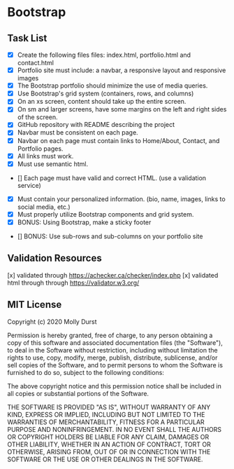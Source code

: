 # Bootstrap

## Task List
- [x] Create the following files files: index.html, portfolio.html and contact.html
- [x] Portfolio site must include: a navbar, a responsive layout and responsive images
- [x] The Bootstrap portfolio should minimize the use of media queries.
- [x] Use Bootstrap's grid system (containers, rows, and columns)
- [x] On an xs screen, content should take up the entire screen.
- [x] On sm and larger screens, have some margins on the left and right sides of the screen.
- [x] GitHub repository with README describing the project
- [x] Navbar must be consistent on each page.
- [x] Navbar on each page must contain links to Home/About, Contact, and Portfolio pages.
- [x] All links must work.
- [x] Must use semantic html.
- [] Each page must have valid and correct HTML. (use a validation service)
- [x] Must contain your personalized information. (bio, name, images, links to social media, etc.)
- [x] Must properly utilize Bootstrap components and grid system. 
- [x] BONUS: Using Bootstrap, make a sticky footer 
- [] BONUS: Use sub-rows and sub-columns on your portfolio site

## Validation Resources
[x] validated through https://achecker.ca/checker/index.php 
[x] validated html through  through https://validator.w3.org/

## MIT License

Copyright (c) 2020 Molly Durst

Permission is hereby granted, free of charge, to any person obtaining a copy
of this software and associated documentation files (the "Software"), to deal
in the Software without restriction, including without limitation the rights
to use, copy, modify, merge, publish, distribute, sublicense, and/or sell
copies of the Software, and to permit persons to whom the Software is
furnished to do so, subject to the following conditions:

The above copyright notice and this permission notice shall be included in all
copies or substantial portions of the Software.

THE SOFTWARE IS PROVIDED "AS IS", WITHOUT WARRANTY OF ANY KIND, EXPRESS OR
IMPLIED, INCLUDING BUT NOT LIMITED TO THE WARRANTIES OF MERCHANTABILITY,
FITNESS FOR A PARTICULAR PURPOSE AND NONINFRINGEMENT. IN NO EVENT SHALL THE
AUTHORS OR COPYRIGHT HOLDERS BE LIABLE FOR ANY CLAIM, DAMAGES OR OTHER
LIABILITY, WHETHER IN AN ACTION OF CONTRACT, TORT OR OTHERWISE, ARISING FROM,
OUT OF OR IN CONNECTION WITH THE SOFTWARE OR THE USE OR OTHER DEALINGS IN THE
SOFTWARE.




